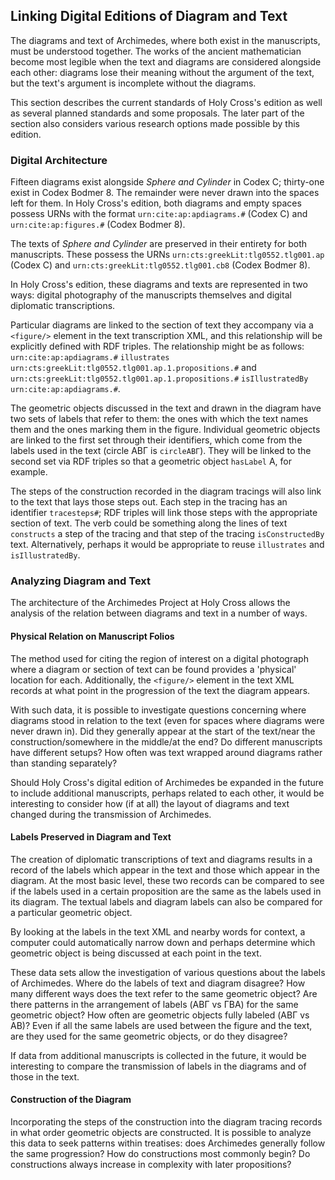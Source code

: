 ## Linking Digital Editions of Diagram and Text

The diagrams and text of Archimedes, where both exist in the manuscripts, must be understood together.  The works of the ancient mathematician become most legible when the text and diagrams are considered alongside each other: diagrams lose their meaning without the argument of the text, but the text's argument is incomplete without the diagrams.

This section describes the current standards of Holy Cross's edition as well as several planned standards and some proposals.  The later part of the section also considers various research options made possible by this edition.

### Digital Architecture

Fifteen diagrams exist alongside *Sphere and Cylinder* in Codex C; thirty-one exist in Codex Bodmer 8.  The remainder were never drawn into the spaces left for them.  In Holy Cross's edition, both diagrams and empty spaces possess URNs with the format `urn:cite:ap:apdiagrams.#` (Codex C) and `urn:cite:ap:figures.#` (Codex Bodmer 8).

The texts of *Sphere and Cylinder* are preserved in their entirety for both manuscripts.  These possess the URNs `urn:cts:greekLit:tlg0552.tlg001.ap` (Codex C) and `urn:cts:greekLit:tlg0552.tlg001.cb8` (Codex Bodmer 8).

In Holy Cross's edition, these diagrams and texts are represented in two ways: digital photography of the manuscripts themselves and digital diplomatic transcriptions.

Particular diagrams are linked to the section of text they accompany via a `<figure/>` element in the text transcription XML, and this relationship will be explicitly defined with RDF triples.  The relationship might be as follows: `urn:cite:ap:apdiagrams.#` `illustrates` `urn:cts:greekLit:tlg0552.tlg001.ap.1.propositions.#` and `urn:cts:greekLit:tlg0552.tlg001.ap.1.propositions.#` `isIllustratedBy` `urn:cite:ap:apdiagrams.#`.

The geometric objects discussed in the text and drawn in the diagram have two sets of labels that refer to them: the ones with which the text names them and the ones marking them in the figure.  Individual geometric objects are linked to the first set through their identifiers, which come from the labels used in the text (circle ΑΒΓ is `circleΑΒΓ`).  They will be linked to the second set via RDF triples so that a geometric object `hasLabel` Α, for example.

The steps of the construction recorded in the diagram tracings will also link to the text that lays those steps out.  Each step in the tracing has an identifier `tracesteps#`; RDF triples will link those steps with the appropriate section of text.  The verb could be something along the lines of text `constructs` a step of the tracing and that step of the tracing `isConstructedBy` text.  Alternatively, perhaps it would be appropriate to reuse `illustrates` and `isIllustratedBy`.

### Analyzing Diagram and Text

The architecture of the Archimedes Project at Holy Cross allows the analysis of the relation between diagrams and text in a number of ways.

#### Physical Relation on Manuscript Folios

The method used for citing the region of interest on a digital photograph where a diagram or section of text can be found provides a 'physical' location for each.  Additionally, the `<figure/>` element in the text XML records at what point in the progression of the text the diagram appears.

With such data, it is possible to investigate questions concerning where diagrams stood in relation to the text (even for spaces where diagrams were never drawn in).  Did they generally appear at the start of the text/near the construction/somewhere in the middle/at the end?  Do different manuscripts have different setups?  How often was text wrapped around diagrams rather than standing separately?

Should Holy Cross's digital edition of Archimedes be expanded in the future to include additional manuscripts, perhaps related to each other, it would be interesting to consider how (if at all) the layout of diagrams and text changed during the transmission of Archimedes.

#### Labels Preserved in Diagram and Text

The creation of diplomatic transcriptions of text and diagrams results in a record of the labels which appear in the text and those which appear in the diagram.  At the most basic level, these two records can be compared to see if the labels used in a certain proposition are the same as the labels used in its diagram.  The textual labels and diagram labels can also be compared for a particular geometric object.

By looking at the labels in the text XML and nearby words for context, a computer could automatically narrow down and perhaps determine which geometric object is being discussed at each point in the text.

These data sets allow the investigation of various questions about the labels of Archimedes.  Where do the labels of text and diagram disagree?  How many different ways does the text refer to the same geometric object?  Are there patterns in the arrangement of labels (ΑΒΓ vs ΓΒΑ) for the same geometric object?  How often are geometric objects fully labeled (ΑΒΓ vs ΑΒ)?  Even if all the same labels are used between the figure and the text, are they used for the same geometric objects, or do they disagree?

If data from additional manuscripts is collected in the future, it would be interesting to compare the transmission of labels in the diagrams and of those in the text.  

#### Construction of the Diagram

Incorporating the steps of the construction into the diagram tracing records in what order geometric objects are constructed.  It is possible to analyze this data to seek patterns within treatises: does Archimedes generally follow the same progression?  How do constructions most commonly begin?  Do constructions always increase in complexity with later propositions?